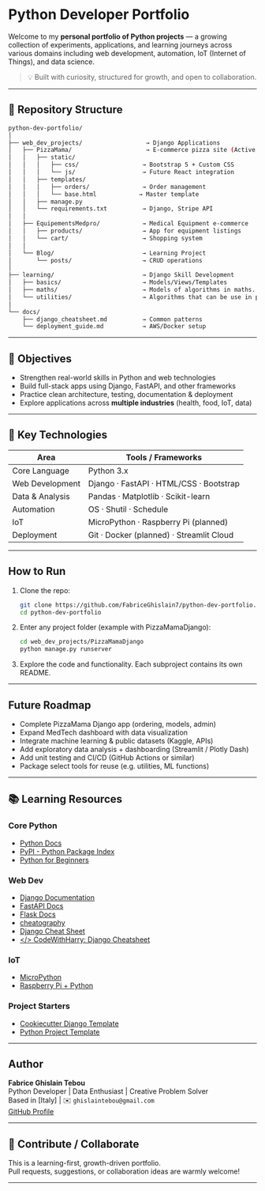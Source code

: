 # Python Developer Portfolio

Welcome to my **personal portfolio of Python projects** — a growing collection of experiments, applications, and learning journeys across various domains including web development, automation, IoT (Internet of Things), and data science.

> 💡 Built with curiosity, structured for growth, and open to collaboration.

---

## 📁 Repository Structure

```bash
python-dev-portfolio/
│
├── web_dev_projects/                  → Django Applications
│   ├── PizzaMama/                     → E-commerce pizza site (Active Development)
│   │   ├── static/
│   │   │   ├── css/                  → Bootstrap 5 + Custom CSS
│   │   │   └── js/                   → Future React integration
│   │   ├── templates/
│   │   │   ├── orders/               → Order management
│   │   │   └── base.html            → Master template
│   │   ├── manage.py
│   │   └── requirements.txt          → Django, Stripe API
│   │
│   ├── EquipementsMedpro/            → Medical Equipment e-commerce
│   │   ├── products/                 → App for equipment listings
│   │   └── cart/                     → Shopping system
│   │
│   └── Blog/                         → Learning Project
│       └── posts/                    → CRUD operations
│
├── learning/                         → Django Skill Development
│   ├── basics/                       → Models/Views/Templates
│   ├── maths/                        → Models of algorithms in maths. 
│   └── utilities/                    → Algorithms that can be use in professional projects
│
└── docs/
    ├── django_cheatsheet.md          → Common patterns
    └── deployment_guide.md           → AWS/Docker setup
```

---

## 🎯 Objectives

- Strengthen real-world skills in Python and web technologies  
- Build full-stack apps using Django, FastAPI, and other frameworks  
- Practice clean architecture, testing, documentation & deployment  
- Explore applications across **multiple industries** (health, food, IoT, data)  

---

## 🔧 Key Technologies

| Area              | Tools / Frameworks                         |
|-------------------|--------------------------------------------|
| Core Language     | Python 3.x                                 |
| Web Development   | Django · FastAPI · HTML/CSS · Bootstrap    |
| Data & Analysis   | Pandas · Matplotlib · Scikit-learn         |
| Automation        | OS · Shutil · Schedule                     |
| IoT               | MicroPython · Raspberry Pi (planned)       |
| Deployment        | Git · Docker (planned) · Streamlit Cloud   |

---

##  How to Run

1. Clone the repo:
   ```bash
   git clone https://github.com/FabriceGhislain7/python-dev-portfolio.git
   cd python-dev-portfolio
   ```

2. Enter any project folder (example with PizzaMamaDjango):
   ```bash
   cd web_dev_projects/PizzaMamaDjango
   python manage.py runserver
   ```

3. Explore the code and functionality. Each subproject contains its own README.

---

## Future Roadmap

-  Complete PizzaMama Django app (ordering, models, admin)
-  Expand MedTech dashboard with data visualization
-  Integrate machine learning & public datasets (Kaggle, APIs)
-  Add exploratory data analysis + dashboarding (Streamlit / Plotly Dash)
-  Add unit testing and CI/CD (GitHub Actions or similar)
-  Package select tools for reuse (e.g. utilities, ML functions)

---

## 📚 Learning Resources

### Core Python
- [Python Docs](https://docs.python.org/3/)
- [PyPI - Python Package Index](https://pypi.org/)
- [Python for Beginners](https://wiki.python.org/moin/BeginnersGuide)

### Web Dev
- [Django Documentation](https://docs.djangoproject.com/)
- [FastAPI Docs](https://fastapi.tiangolo.com/)
- [Flask Docs](https://flask.palletsprojects.com/)
- [cheatography](https://cheatography.com/)
- [Django Cheat Sheet](https://dev.to/saeidjavadi/django-cheat-sheet-2o11)
- [</> CodeWithHarry: Django Cheatsheet](https://www.codewithharry.com/blogpost/django-cheatsheet)

### IoT
- [MicroPython](https://micropython.org/)
- [Raspberry Pi + Python](https://www.raspberrypi.com/documentation/computers/python.html)

### Project Starters
- [Cookiecutter Django Template](https://github.com/cookiecutter/cookiecutter-django)
- [Python Project Template](https://github.com/rochacbruno/python-project-template)

---

## Author

**Fabrice Ghislain Tebou**  
Python Developer | Data Enthusiast | Creative Problem Solver  
Based in [Italy] | ✉️ `ghislaintebou@gmail.com`  
[GitHub Profile](https://github.com/FabriceGhislain7)

---

## 🤝 Contribute / Collaborate

This is a learning-first, growth-driven portfolio.  
Pull requests, suggestions, or collaboration ideas are warmly welcome!

---

